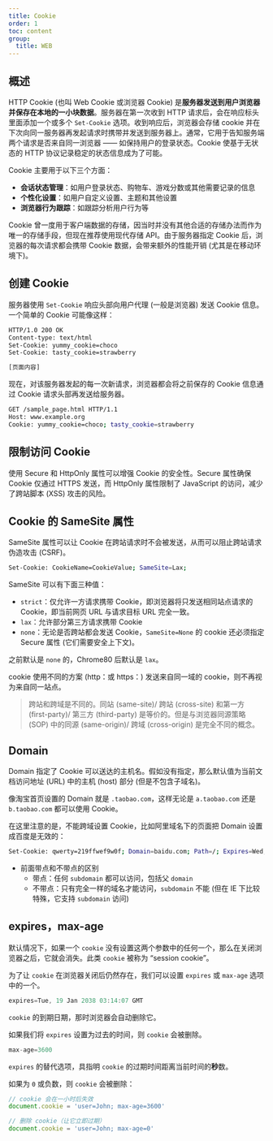 ```yaml
---
title: Cookie
order: 1
toc: content
group:
  title: WEB
---
```


## 概述

HTTP Cookie (也叫 Web Cookie 或浏览器 Cookie) 是**服务器发送到用户浏览器并保存在本地的一小块数据**。服务器在第一次收到 HTTP 请求后，会在响应标头里面添加一个或多个 `Set-Cookie` 选项。收到响应后，浏览器会存储 cookie 并在下次向同一服务器再发起请求时携带并发送到服务器上。通常，它用于告知服务端两个请求是否来自同一浏览器 —— 如保持用户的登录状态。Cookie 使基于无状态的 HTTP 协议记录稳定的状态信息成为了可能。

Cookie 主要用于以下三个方面：

- **会话状态管理**：如用户登录状态、购物车、游戏分数或其他需要记录的信息
- **个性化设置**：如用户自定义设置、主题和其他设置
- **浏览器行为跟踪**：如跟踪分析用户行为等

Cookie 曾一度用于客户端数据的存储，因当时并没有其他合适的存储办法而作为唯一的存储手段，但现在推荐使用现代存储 API。由于服务器指定 Cookie 后，浏览器的每次请求都会携带 Cookie 数据，会带来额外的性能开销 (尤其是在移动环境下)。

## 创建 Cookie

服务器使用 `Set-Cookie` 响应头部向用户代理 (一般是浏览器) 发送 Cookie 信息。一个简单的 Cookie 可能像这样：

```sh
HTTP/1.0 200 OK
Content-type: text/html
Set-Cookie: yummy_cookie=choco
Set-Cookie: tasty_cookie=strawberry

[页面内容]
```

现在，对该服务器发起的每一次新请求，浏览器都会将之前保存的 Cookie 信息通过 Cookie 请求头部再发送给服务器。

```sh
GET /sample_page.html HTTP/1.1
Host: www.example.org
Cookie: yummy_cookie=choco; tasty_cookie=strawberry
```

## 限制访问 Cookie

使用 Secure 和 HttpOnly 属性可以增强 Cookie 的安全性。Secure 属性确保 Cookie 仅通过 HTTPS 发送，而 HttpOnly 属性限制了 JavaScript 的访问，减少了跨站脚本 (XSS) 攻击的风险。

## Cookie 的 SameSite 属性

SameSite 属性可以让 Cookie 在跨站请求时不会被发送，从而可以阻止跨站请求伪造攻击 (CSRF)。

```sh
Set-Cookie: CookieName=CookieValue; SameSite=Lax;
```

SameSite 可以有下面三种值：

- `strict`：仅允许一方请求携带 Cookie，即浏览器将只发送相同站点请求的 Cookie，即当前网页 URL 与请求目标 URL 完全一致。
- `lax`：允许部分第三方请求携带 Cookie
- `none`：无论是否跨站都会发送 Cookie，`SameSite=None` 的 cookie 还必须指定 Secure 属性 (它们需要安全上下文)。

之前默认是 `none` 的，Chrome80 后默认是 `lax`。

cookie 使用不同的方案 (http：或 https：) 发送来自同一域的 cookie，则不再视为来自同一站点。

> 跨站和跨域是不同的。同站 (same-site)/ 跨站 (cross-site) 和第一方 (first-party)/ 第三方 (third-party) 是等价的。但是与浏览器同源策略 (SOP) 中的同源 (same-origin)/ 跨域 (cross-origin) 是完全不同的概念。

## Domain

Domain 指定了 Cookie 可以送达的主机名。假如没有指定，那么默认值为当前文档访问地址 (URL) 中的主机 (host) 部分 (但是不包含子域名)。

像淘宝首页设置的 Domain 就是 `.taobao.com`，这样无论是 `a.taobao.com` 还是 `b.taobao.com` 都可以使用 Cookie。

在这里注意的是，不能跨域设置 Cookie，比如阿里域名下的页面把 Domain 设置成百度是无效的：

```sh
Set-Cookie: qwerty=219ffwef9w0f; Domain=baidu.com; Path=/; Expires=Wed, 30 Aug 2020 00:00:00 GMT
```

- 前面带点和不带点的区别
  - 带点：任何 `subdomain` 都可以访问，包括父 `domain`
  - 不带点：只有完全一样的域名才能访问，`subdomain` 不能 (但在 IE 下比较特殊，它支持 `subdomain` 访问)

## expires，max-age

默认情况下，如果一个 `cookie` 没有设置这两个参数中的任何一个，那么在关闭浏览器之后，它就会消失。此类 `cookie` 被称为 “session cookie”。

为了让 `cookie` 在浏览器关闭后仍然存在，我们可以设置 `expires` 或 `max-age` 选项中的一个。

```js
expires=Tue, 19 Jan 2038 03:14:07 GMT
```

`cookie` 的到期日期，那时浏览器会自动删除它。

如果我们将 `expires` 设置为过去的时间，则 `cookie` 会被删除。

```js
max-age=3600
```

`expires` 的替代选项，具指明 `cookie` 的过期时间距离当前时间的**秒**数。

如果为 `0` 或负数，则 `cookie` 会被删除：

```js
// cookie 会在一小时后失效
document.cookie = 'user=John; max-age=3600'

// 删除 cookie（让它立即过期）
document.cookie = 'user=John; max-age=0'
```
